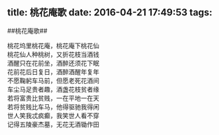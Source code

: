 title: 桃花庵歌
date: 2016-04-21 17:49:53
tags:
---
##桃花庵歌##


桃花坞里桃花庵，桃花庵下桃花仙  
桃花仙人种桃树，又折花枝当酒钱  
酒醒只在花前坐，酒醉还须花下眠  
花前花后日复日，酒醉酒醒年复年  
不愿鞠躬车马前，但愿老死花酒间  
车尘马足贵者趣，酒盏花枝贫者缘  
若将富贵比贫贱，一在平地一在天  
若将贫贱比车马，他得驱驰我得闲  
世人笑我忒疯癫，我笑世人看不穿  
记得五陵豪杰墓，无花无酒锄作田  
